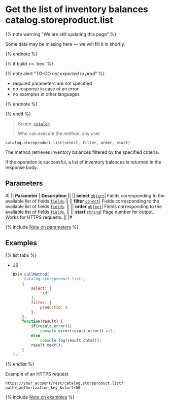 # Get the list of inventory balances catalog.storeproduct.list

{% note warning "We are still updating this page" %}

Some data may be missing here — we will fill it in shortly.

{% endnote %}

{% if build == 'dev' %}

{% note alert "TO-DO _not exported to prod_" %}

- required parameters are not specified
- no response in case of an error
- no examples in other languages
  
{% endnote %}

{% endif %}

> Scope: [`catalog`](../../scopes/permissions.md)
>
> Who can execute the method: any user

```http
catalog.storeproduct.list(select, filter, order, start)
```

The method retrieves inventory balances filtered by the specified criteria.

If the operation is successful, a list of inventory balances is returned in the response body.

## Parameters

#|
|| **Parameter** | **Description** ||
|| **select** 
[`object`](../../data-types.md)| Fields corresponding to the available list of fields [`fields`](catalog-store-product-get-fields.md).||
|| **filter** 
[`object`](../../data-types.md)| Fields corresponding to the available list of fields [`fields`](catalog-store-product-get-fields.md). ||
|| **order**
[`object`](../../data-types.md)| Fields corresponding to the available list of fields [`fields`](catalog-store-product-get-fields.md). ||
|| **start** 
[`string`](../../data-types.md)| Page number for output. Works for HTTPS requests. ||
|#

{% include [Note on parameters](../../../_includes/required.md) %}

## Examples

{% list tabs %}

- JS

    ```js
    BX24.callMethod(
        'catalog.storeproduct.list',
        {
            select: [
                "id"
            ],
            filter: {
                productId: 8
            },
        },
        function(result) {
            if(result.error())
                console.error(result.error().ex);
            else
                console.log(result.data());
            result.next();
        }
    );
    ```

{% endlist %}

Example of an HTTPS request

```
https://your_account/rest/catalog.storeproduct.list?auth=_authorization_key_&start=50
```

{% include [Note on examples](../../../_includes/examples.md) %}
